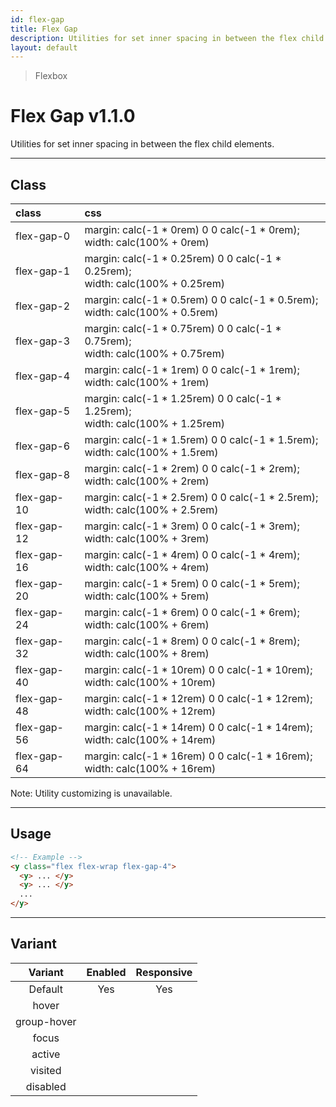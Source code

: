 ```yaml
---
id: flex-gap
title: Flex Gap
description: Utilities for set inner spacing in between the flex child elements.
layout: default
---
```


> Flexbox

# Flex Gap <span class="ml-1 px-2 py-1 text-sm text-gray-600 bg-gray-300">v1.1.0</span>

Utilities for set inner spacing in between the flex child elements.

---

## Class

| <span class="px-3 py-1 text-white bg-charcoal-100 rounded-full">class</span> | <span class="px-3 py-1 text-white bg-charcoal-100 rounded-full">css</span> |
|:--|:--|
| flex-gap-0 | margin: calc(-1 * 0rem) 0 0 calc(-1 * 0rem); <br> width: calc(100% + 0rem) |
| flex-gap-1 | margin: calc(-1 * 0.25rem) 0 0 calc(-1 * 0.25rem); <br> width: calc(100% + 0.25rem) |
| flex-gap-2 | margin: calc(-1 * 0.5rem) 0 0 calc(-1 * 0.5rem); <br> width: calc(100% + 0.5rem) |
| flex-gap-3 | margin: calc(-1 * 0.75rem) 0 0 calc(-1 * 0.75rem); <br> width: calc(100% + 0.75rem) |
| flex-gap-4 | margin: calc(-1 * 1rem) 0 0 calc(-1 * 1rem); <br> width: calc(100% + 1rem) |
| flex-gap-5 | margin: calc(-1 * 1.25rem) 0 0 calc(-1 * 1.25rem); <br> width: calc(100% + 1.25rem) |
| flex-gap-6 | margin: calc(-1 * 1.5rem) 0 0 calc(-1 * 1.5rem); <br> width: calc(100% + 1.5rem) |
| flex-gap-8 | margin: calc(-1 * 2rem) 0 0 calc(-1 * 2rem); <br> width: calc(100% + 2rem) |
| flex-gap-10 | margin: calc(-1 * 2.5rem) 0 0 calc(-1 * 2.5rem); <br> width: calc(100% + 2.5rem) |
| flex-gap-12 | margin: calc(-1 * 3rem) 0 0 calc(-1 * 3rem); <br> width: calc(100% + 3rem) |
| flex-gap-16 | margin: calc(-1 * 4rem) 0 0 calc(-1 * 4rem); <br> width: calc(100% + 4rem) |
| flex-gap-20 | margin: calc(-1 * 5rem) 0 0 calc(-1 * 5rem); <br> width: calc(100% + 5rem) |
| flex-gap-24 | margin: calc(-1 * 6rem) 0 0 calc(-1 * 6rem); <br> width: calc(100% + 6rem) |
| flex-gap-32 | margin: calc(-1 * 8rem) 0 0 calc(-1 * 8rem); <br> width: calc(100% + 8rem) |
| flex-gap-40 | margin: calc(-1 * 10rem) 0 0 calc(-1 * 10rem); <br> width: calc(100% + 10rem) |
| flex-gap-48 | margin: calc(-1 * 12rem) 0 0 calc(-1 * 12rem); <br> width: calc(100% + 12rem) |
| flex-gap-56 | margin: calc(-1 * 14rem) 0 0 calc(-1 * 14rem); <br> width: calc(100% + 14rem) |
| flex-gap-64 | margin: calc(-1 * 16rem) 0 0 calc(-1 * 16rem); <br> width: calc(100% + 16rem) |

<y class="m-4 p-3 border-l-8 border-gray-600 text-sm text-gray-600 bg-gray-200">
  <span class="pr-1 font-semibold">
    Note:
  </span>
  Utility customizing is unavailable.
</y>

---

## Usage

<y class="my-2 mx-auto xs:max-w-full sm:max-w-sm md:max-w-sm lg:max-w-sm">
  <y class="flex flex-wrap flex-gap-4">
    <y class="w-20 h-20 bg-gray-400"></y>
    <y class="w-20 h-20 bg-gray-500"></y>
    <y class="w-20 h-20 bg-gray-400"></y>
    <y class="w-20 h-20 bg-gray-500"></y>
    <y class="w-20 h-20 bg-gray-400"></y>
    <y class="w-20 h-20 bg-gray-500"></y>
    <y class="w-20 h-20 bg-gray-400"></y>
    <y class="w-20 h-20 bg-gray-500"></y>
  </y>
</y>

```html
<!-- Example -->
<y class="flex flex-wrap flex-gap-4">
  <y> ... </y>
  <y> ... </y>
  ...
</y>
```

---

## Variant

| <span class="font-semibold underline">Variant</span> | <span class="font-semibold underline">Enabled</span> | <span class="font-semibold underline">Responsive</span> |
|:-:|:-:|:-:|
| Default | Yes | Yes |
| hover| | |
| group-hover | | |
| focus | | |
| active | | |
| visited | | |
| disabled | | |
